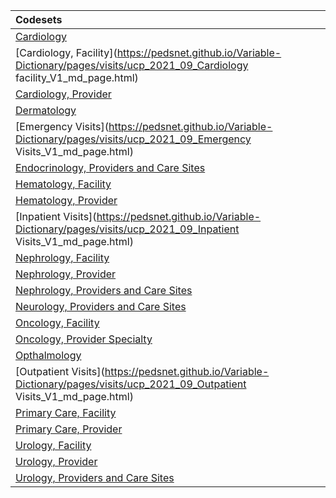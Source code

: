 |Codesets                                |
|:---------------------------------------|
|[Cardiology](https://pedsnet.github.io/Variable-Dictionary/pages/visits/ucp_2021_02_Cardiology_V1_md_page.html)|
|[Cardiology, Facility](https://pedsnet.github.io/Variable-Dictionary/pages/visits/ucp_2021_09_Cardiology facility_V1_md_page.html)|
|[Cardiology, Provider](https://pedsnet.github.io/Variable-Dictionary/pages/visits/ucp_2021_10_CardiologyProvider_V1_md_page.html)|
|[Dermatology](https://pedsnet.github.io/Variable-Dictionary/pages/visits/ucp_2021_02_Dermatology_V1_md_page.html)|
|[Emergency Visits](https://pedsnet.github.io/Variable-Dictionary/pages/visits/ucp_2021_09_Emergency Visits_V1_md_page.html)|
|[Endocrinology, Providers and Care Sites](https://pedsnet.github.io/Variable-Dictionary/pages/visits/ucp_2021_02_Endocrinology_V1_md_page.html)|
|[Hematology, Facility](https://pedsnet.github.io/Variable-Dictionary/pages/visits/ucp_2023_08_HematologyFacility_V1_md_page.html)|
|[Hematology, Provider](https://pedsnet.github.io/Variable-Dictionary/pages/visits/ucp_2023_08_HematologyProvider_V1_md_page.html)|
|[Inpatient Visits](https://pedsnet.github.io/Variable-Dictionary/pages/visits/ucp_2021_09_Inpatient Visits_V1_md_page.html)|
|[Nephrology, Facility](https://pedsnet.github.io/Variable-Dictionary/pages/visits/ucp_2022_11_NephrologyFacility_V1_md_page.html)|
|[Nephrology, Provider](https://pedsnet.github.io/Variable-Dictionary/pages/visits/ucp_2021_09_NephrologyProvider_V1_md_page.html)|
|[Nephrology, Providers and Care Sites](https://pedsnet.github.io/Variable-Dictionary/pages/visits/ucp_2021_02_Nephrology_V1_md_page.html)|
|[Neurology, Providers and Care Sites](https://pedsnet.github.io/Variable-Dictionary/pages/visits/ucp_2022_06_Neurology_V1_md_page.html)|
|[Oncology, Facility](https://pedsnet.github.io/Variable-Dictionary/pages/visits/ucp_2021_10_OncologyFacility_V1_md_page.html)|
|[Oncology, Provider Specialty](https://pedsnet.github.io/Variable-Dictionary/pages/visits/ucp_2021_10_OncologyProvider_V1_md_page.html)|
|[Opthalmology](https://pedsnet.github.io/Variable-Dictionary/pages/visits/ucp_2021_02_Ophthalmology_V1_md_page.html)|
|[Outpatient Visits](https://pedsnet.github.io/Variable-Dictionary/pages/visits/ucp_2021_09_Outpatient Visits_V1_md_page.html)|
|[Primary Care, Facility](https://pedsnet.github.io/Variable-Dictionary/pages/visits/ucp_2021_10_PrimaryCareFacility_V1_md_page.html)|
|[Primary Care, Provider](https://pedsnet.github.io/Variable-Dictionary/pages/visits/ucp_2021_10_PrimaryCareProvider_V1_md_page.html)|
|[Urology, Facility](https://pedsnet.github.io/Variable-Dictionary/pages/visits/ucp_2021_10_UrologyFacility_V1_md_page.html)|
|[Urology, Provider](https://pedsnet.github.io/Variable-Dictionary/pages/visits/ucp_2021_09_UrologyProvider_V1_md_page.html)|
|[Urology, Providers and Care Sites](https://pedsnet.github.io/Variable-Dictionary/pages/visits/ucp_2021_02_Urology_V1_md_page.html)|
